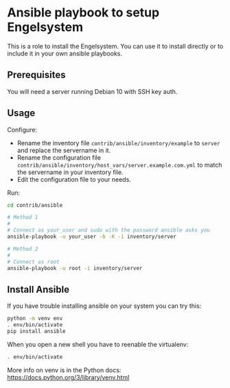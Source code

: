 # Ansible playbook to setup Engelsystem 

This is a role to install the Engelsystem. You can use it to install directly or to include it in your own ansible playbooks.

## Prerequisites

You will need a server running Debian 10 with SSH key auth.

## Usage

Configure:

* Rename the inventory file `contrib/ansible/inventory/example` to `server` and replace the servername in it.
* Rename the configuration file `contrib/ansible/inventory/host_vars/server.example.com.yml` to match the servername in your inventory file.
* Edit the configuration file to your needs.

Run:

```sh
cd contrib/ansible

# Method 1
# 
# Connect as your_user and sudo with the password ansible asks you
ansible-playbook -u your_user -b -K -i inventory/server

# Method 2
#
# Connect as root
ansible-playbook -u root -i inventory/server
```

## Install Ansible

If you have trouble installing ansible on your system you can try this:

```sh
python -m venv env
. env/bin/activate
pip install ansible
```

When you open a new shell you have to reenable the virtualenv:

```sh
. env/bin/activate
```

More info on venv is in the Python docs: https://docs.python.org/3/library/venv.html
